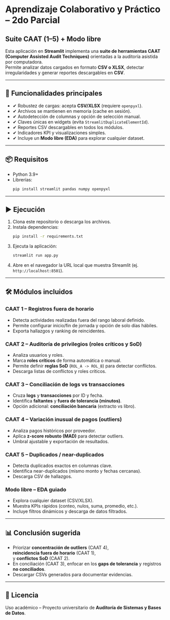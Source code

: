 # Aprendizaje Colaborativo y Práctico – 2do Parcial  
## Suite CAAT (1–5) + Modo libre

Esta aplicación en **Streamlit** implementa una **suite de herramientas CAAT (Computer Assisted Audit Techniques)** orientadas a la auditoría asistida por computadora.  
Permite analizar datos cargados en formato **CSV o XLSX**, detectar irregularidades y generar reportes descargables en **CSV**.

---

## 🚀 Funcionalidades principales

- ✔ Robustez de cargas: acepta **CSV/XLSX** (requiere `openpyxl`).  
- ✔ Archivos se mantienen en memoria (cache en sesión).  
- ✔ Autodetección de columnas y opción de selección manual.  
- ✔ Claves únicas en widgets (evita `StreamlitDuplicateElementId`).  
- ✔ Reportes CSV descargables en todos los módulos.  
- ✔ Indicadores KPI y visualizaciones simples.  
- ✔ Incluye un **Modo libre (EDA)** para explorar cualquier dataset.

---

## 📦 Requisitos

- Python 3.9+  
- Librerías:  
  ```bash
  pip install streamlit pandas numpy openpyxl
  ```

---

## ▶️ Ejecución

1. Clona este repositorio o descarga los archivos.  
2. Instala dependencias:  
   ```bash
   pip install -r requirements.txt
   ```
3. Ejecuta la aplicación:  
   ```bash
   streamlit run app.py
   ```
4. Abre en el navegador la URL local que muestra Streamlit (ej. `http://localhost:8501`).

---

## 🛠️ Módulos incluidos

### **CAAT 1 – Registros fuera de horario**  
- Detecta actividades realizadas fuera del rango laboral definido.  
- Permite configurar inicio/fin de jornada y opción de solo días hábiles.  
- Exporta hallazgos y ranking de reincidentes.

### **CAAT 2 – Auditoría de privilegios (roles críticos y SoD)**  
- Analiza usuarios y roles.  
- Marca **roles críticos** de forma automática o manual.  
- Permite definir **reglas SoD** (`ROL_A -> ROL_B`) para detectar conflictos.  
- Descarga listas de conflictos y roles críticos.

### **CAAT 3 – Conciliación de logs vs transacciones**  
- Cruza **logs** y **transacciones** por ID y fecha.  
- Identifica **faltantes** y **fuera de tolerancia (minutos)**.  
- Opción adicional: **conciliación bancaria** (extracto vs libro).  

### **CAAT 4 – Variación inusual de pagos (outliers)**  
- Analiza pagos históricos por proveedor.  
- Aplica **z-score robusto (MAD)** para detectar outliers.  
- Umbral ajustable y exportación de resultados.

### **CAAT 5 – Duplicados / near-duplicados**  
- Detecta duplicados exactos en columnas clave.  
- Identifica near-duplicados (mismo monto y fechas cercanas).  
- Descarga CSV de hallazgos.

### **Modo libre – EDA guiado**  
- Explora cualquier dataset (CSV/XLSX).  
- Muestra KPIs rápidos (conteo, nulos, suma, promedio, etc.).  
- Incluye filtros dinámicos y descarga de datos filtrados.

---

## 📊 Conclusión sugerida

- Priorizar **concentración de outliers** (CAAT 4),  
  **reincidencia fuera de horario** (CAAT 1),  
  y **conflictos SoD** (CAAT 2).  
- En conciliación (CAAT 3), enfocar en los **gaps de tolerancia** y registros **no conciliados**.  
- Descargar CSVs generados para documentar evidencias.

---

## 📄 Licencia

Uso académico – Proyecto universitario de **Auditoría de Sistemas y Bases de Datos**.
